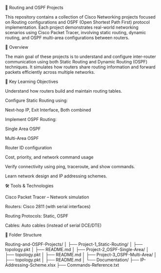 🧭 Routing and OSPF Projects

This repository contains a collection of Cisco Networking projects focused on Routing configurations and OSPF (Open Shortest Path First) protocol implementation.
Each project demonstrates real-world networking scenarios using Cisco Packet Tracer, involving static routing, dynamic routing, and OSPF multi-area configurations between routers.

📘 Overview

The main goal of these projects is to understand and configure inter-router communication using both Static Routing and Dynamic Routing (OSPF) techniques.
It simulates how routers share routing information and forward packets efficiently across multiple networks.

🧩 Key Learning Objectives

Understand how routers build and maintain routing tables.

Configure Static Routing using:

Next-hop IP,
Exit Interface,
Both combined

Implement OSPF Routing:

Single Area OSPF

Multi-Area OSPF

Router ID configuration

Cost, priority, and network command usage

Verify connectivity using ping, traceroute, and show commands.

Learn network design and IP addressing schemes.


🛠️ Tools & Technologies

Cisco Packet Tracer – Network simulation

Routers: Cisco 2811 (with serial interfaces)

Routing Protocols: Static, OSPF

Cables: Auto cables (instead of serial DCE/DTE)


📂 Folder Structure

Routing-and-OSPF-Projects/
│
├── Project-1_Static-Routing/
│   ├── topology.pkt
│   ├── README.md
│
├── Project-2_OSPF-Single-Area/
│   ├── topology.pkt
│   ├── README.md
│
├── Project-3_OSPF-Multi-Area/
│   ├── topology.pkt
│   ├── README.md
│
└── Documentation/
    ├── IP-Addressing-Scheme.xlsx
    ├── Commands-Reference.txt

